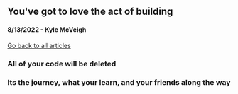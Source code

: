 ## You've got to love the act of building
#### 8/13/2022 - Kyle McVeigh
[Go back to all articles](../../)



### All of your code will be deleted

### Its the journey, what your learn, and your friends along the way